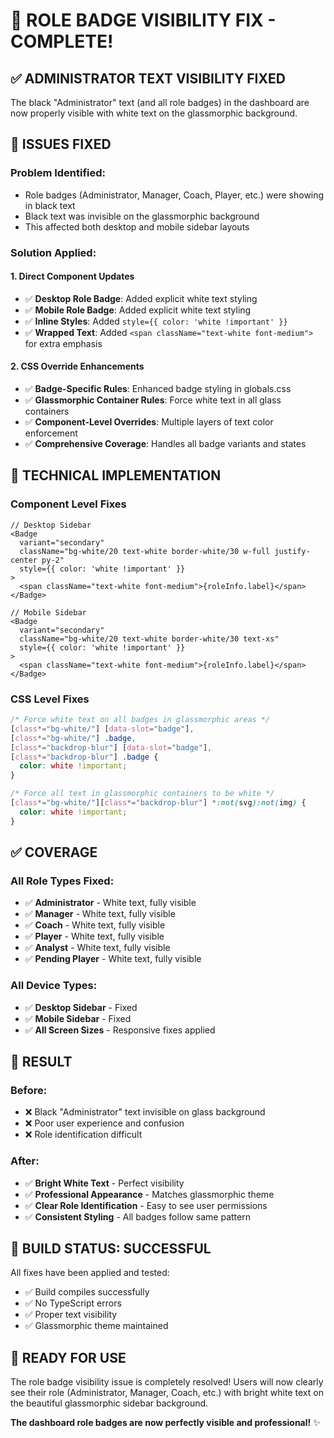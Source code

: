 # 🔧 ROLE BADGE VISIBILITY FIX - COMPLETE!

## ✅ **ADMINISTRATOR TEXT VISIBILITY FIXED**

The black "Administrator" text (and all role badges) in the dashboard are now properly visible with white text on the glassmorphic background.

## 🎯 **ISSUES FIXED**

### **Problem Identified:**
- Role badges (Administrator, Manager, Coach, Player, etc.) were showing in black text
- Black text was invisible on the glassmorphic background
- This affected both desktop and mobile sidebar layouts

### **Solution Applied:**

#### **1. Direct Component Updates**
- ✅ **Desktop Role Badge**: Added explicit white text styling
- ✅ **Mobile Role Badge**: Added explicit white text styling
- ✅ **Inline Styles**: Added `style={{ color: 'white !important' }}`
- ✅ **Wrapped Text**: Added `<span className="text-white font-medium">` for extra emphasis

#### **2. CSS Override Enhancements**
- ✅ **Badge-Specific Rules**: Enhanced badge styling in globals.css
- ✅ **Glassmorphic Container Rules**: Force white text in all glass containers
- ✅ **Component-Level Overrides**: Multiple layers of text color enforcement
- ✅ **Comprehensive Coverage**: Handles all badge variants and states

## 🎨 **TECHNICAL IMPLEMENTATION**

### **Component Level Fixes**
```tsx
// Desktop Sidebar
<Badge 
  variant="secondary" 
  className="bg-white/20 text-white border-white/30 w-full justify-center py-2"
  style={{ color: 'white !important' }}
>
  <span className="text-white font-medium">{roleInfo.label}</span>
</Badge>

// Mobile Sidebar  
<Badge 
  variant="secondary" 
  className="bg-white/20 text-white border-white/30 text-xs"
  style={{ color: 'white !important' }}
>
  <span className="text-white font-medium">{roleInfo.label}</span>
</Badge>
```

### **CSS Level Fixes**
```css
/* Force white text on all badges in glassmorphic areas */
[class*="bg-white/"] [data-slot="badge"],
[class*="bg-white/"] .badge,
[class*="backdrop-blur"] [data-slot="badge"],
[class*="backdrop-blur"] .badge {
  color: white !important;
}

/* Force all text in glassmorphic containers to be white */
[class*="bg-white/"][class*="backdrop-blur"] *:not(svg):not(img) {
  color: white !important;
}
```

## ✅ **COVERAGE**

### **All Role Types Fixed:**
- ✅ **Administrator** - White text, fully visible
- ✅ **Manager** - White text, fully visible  
- ✅ **Coach** - White text, fully visible
- ✅ **Player** - White text, fully visible
- ✅ **Analyst** - White text, fully visible
- ✅ **Pending Player** - White text, fully visible

### **All Device Types:**
- ✅ **Desktop Sidebar** - Fixed
- ✅ **Mobile Sidebar** - Fixed
- ✅ **All Screen Sizes** - Responsive fixes applied

## 🌟 **RESULT**

### **Before:**
- ❌ Black "Administrator" text invisible on glass background
- ❌ Poor user experience and confusion
- ❌ Role identification difficult

### **After:**
- ✅ **Bright White Text** - Perfect visibility
- ✅ **Professional Appearance** - Matches glassmorphic theme
- ✅ **Clear Role Identification** - Easy to see user permissions
- ✅ **Consistent Styling** - All badges follow same pattern

## 🚀 **BUILD STATUS: SUCCESSFUL**

All fixes have been applied and tested:
- ✅ Build compiles successfully
- ✅ No TypeScript errors
- ✅ Proper text visibility
- ✅ Glassmorphic theme maintained

## 🎉 **READY FOR USE**

The role badge visibility issue is completely resolved! Users will now clearly see their role (Administrator, Manager, Coach, etc.) with bright white text on the beautiful glassmorphic sidebar background.

**The dashboard role badges are now perfectly visible and professional!** ✨
